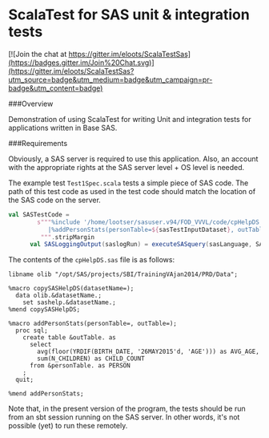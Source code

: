 ScalaTest for SAS unit & integration tests
==========================================

[![Join the chat at https://gitter.im/eloots/ScalaTestSas](https://badges.gitter.im/Join%20Chat.svg)](https://gitter.im/eloots/ScalaTestSas?utm_source=badge&utm_medium=badge&utm_campaign=pr-badge&utm_content=badge)

###Overview

Demonstration of using ScalaTest for writing Unit and integration tests for  applications written in Base SAS.

###Requirements

Obviously, a SAS server is required to use this application. Also, an account with the appropriate rights at the SAS server level + OS level is needed.

The example test ```Test1Spec.scala``` tests a simple piece of SAS code. The path of this test code as used in the test code should match the location of the SAS code on the server.

```scala
val SASTestCode =
        s"""%include '/home/lootser/sasuser.v94/FOD_VVVL/code/cpHelpDS.sas';
           |%addPersonStats(personTable=${sasTestInputDataset}, outTable=${sasTestOutputDataset})
         """.stripMargin
      val SASLoggingOutput(saslogRun) = executeSASquery(sasLanguage, SASTestCode)
```

The contents of the ```cpHelpDS.sas``` file is as follows:

```
libname olib "/opt/SAS/projects/SBI/TrainingVAjan2014/PRD/Data";

%macro copySASHelpDS(datasetName=);
  data olib.&datasetName.;
    set sashelp.&datasetName.;
%mend copySASHelpDS;

%macro addPersonStats(personTable=, outTable=);
  proc sql;
    create table &outTable. as
      select
        avg(floor(YRDIF(BIRTH_DATE, '26MAY2015'd, 'AGE'))) as AVG_AGE,
        sum(N_CHILDREN) as CHILD_COUNT
      from &personTable. as PERSON
    ;
  quit;

%mend addPersonStats;
```

Note that, in the present version of the program, the tests should be run from an sbt session running on the SAS server. In other words, it's not possible (yet) to run these remotely.
